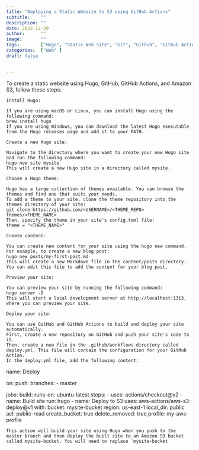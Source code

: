 ```yaml
---
title: "Deploying a Static Website to S3 using GitHub Actions"
subtitle:    ""
description: ""
date: 2022-12-29
author:      ""
image:       ""
tags:        ["Hugo", "Static Web Site", "Git", "Github", "Github Actions", "AWS", "S3"]
categories:  ["Web" ]
draft: false


---
```

To create a static website using Hugo, GitHub, GitHub Actions, and Amazon S3, follow these steps:

    Install Hugo:

    If you are using macOS or Linux, you can install Hugo using the following command:
    brew install hugo
    If you are using Windows, you can download the latest Hugo executable from the Hugo releases page and add it to your PATH.

    Create a new Hugo site:

    Navigate to the directory where you want to create your new Hugo site and run the following command:
    hugo new site mysite
    This will create a new Hugo site in a directory called mysite.

    Choose a Hugo theme:

    Hugo has a large collection of themes available. You can browse the themes and find one that suits your needs.
    To add a theme to your site, clone the theme repository into the themes directory of your site:
    git clone https://github.com/<USERNAME>/<THEME_REPO> themes/<THEME_NAME>
    Then, specify the theme in your site's config.toml file:
    theme = "<THEME_NAME>"

    Create content:

    You can create new content for your site using the hugo new command. For example, to create a new blog post:
    hugo new posts/my-first-post.md
    This will create a new Markdown file in the content/posts directory. You can edit this file to add the content for your blog post.

    Preview your site:

    You can preview your site by running the following command:
    hugo server -D
    This will start a local development server at http://localhost:1313, where you can preview your site.

    Deploy your site:

    You can use GitHub and GitHub Actions to build and deploy your site automatically.
    First, create a new repository on GitHub and push your site's code to it.
    Then, create a new file in the .github/workflows directory called deploy.yml. This file will contain the configuration for your GitHub Action.
    In the deploy.yml file, add the following content:

name: Deploy

on:
  push:
    branches:
      - master

jobs:
  build:
    runs-on: ubuntu-latest
    steps:
      - uses: actions/checkout@v2
      - name: Build site
        run: hugo
      - name: Deploy to S3
        uses: aws-actions/aws-s3-deploy@v1
        with:
          bucket: mysite-bucket
          region: us-east-1
          local_dir: public
          acl: public-read
          create_bucket: true
          delete_removed: true
          profile: my-aws-profile

    This action will build your site using Hugo when you push to the master branch and then deploy the built site to an Amazon S3 bucket called mysite-bucket. You will need to replace `mysite-bucket